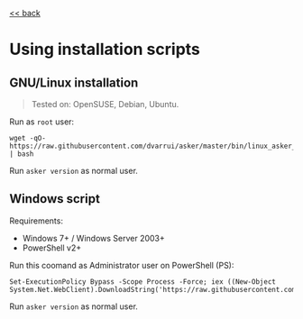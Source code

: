 
[<< back](README.md)

# Using installation scripts

## GNU/Linux installation

> Tested on: OpenSUSE, Debian, Ubuntu.

Run as `root` user:
```
wget -qO- https://raw.githubusercontent.com/dvarrui/asker/master/bin/linux_asker_install.sh | bash
```

Run `asker version` as normal user.


## Windows script

Requirements:
* Windows 7+ / Windows Server 2003+
* PowerShell v2+

Run this coomand as Administrator user on PowerShell (PS):
```
Set-ExecutionPolicy Bypass -Scope Process -Force; iex ((New-Object System.Net.WebClient).DownloadString('https://raw.githubusercontent.com/dvarrui/asker/master/bin/windows_asker_install.ps1'))
```

Run `asker version` as normal user.
